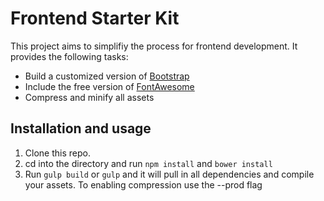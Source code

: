 # Frontend Starter Kit

This project aims to simplifiy the process for frontend development. It provides the following tasks:

- Build a customized version of [Bootstrap](http://getbootstrap.com/)
- Include the free version of [FontAwesome](http://fortawesome.github.io/Font-Awesome/)
- Compress and minify all assets

## Installation and usage

1. Clone this repo.
2. cd into the directory and run `npm install` and `bower install`
3. Run `gulp build` or `gulp` and it will pull in all dependencies and compile your assets. To enabling compression use the --prod flag
